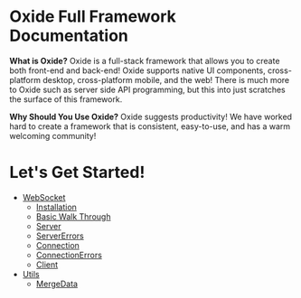 # Oxide Full Framework Documentation

**What is Oxide?** Oxide is a full-stack framework that allows you to create both front-end and back-end! Oxide supports native UI components, cross-platform desktop, cross-platform mobile, and the web! There is much more to Oxide such as server side API programming, but this into just scratches the surface of this framework.

**Why Should You Use Oxide?** Oxide suggests productivity! We have worked hard to create a framework that is consistent, easy-to-use, and has a warm welcoming community!

# Let's Get Started!

- [WebSocket](./WebSocket/README.md)
  - [Installation](./WebSocket/1-Installation.md)
  - [Basic Walk Through](./WebSocket/2-BasicWalkThrough.md)
  - [Server](./WebSocket/3-Server.md)
  - [ServerErrors](./WebSocket/4-ServerErrors.md)
  - [Connection](./WebSocket/5-Connection.md)
  - [ConnectionErrors](./WebSocket/6-ConnectionErrors.md)
  - [Client](./WebSocket/7-Client.md)
- [Utils](./Utils/README.md)
  - [MergeData](./Utils/MergeData.md)
